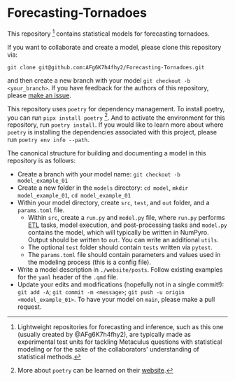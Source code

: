 # Forecasting-Tornadoes

This repository [^quick_note] contains statistical models for forecasting tornadoes.

[^quick_note]: Lightweight repositories for forecasting and inference, such as this one (usually created by @AFg6K7h4fhy2), are typically made as experimental test units for tackling Metaculus questions with statistical modeling or for the sake of the collaborators' understanding of statistical methods.

If you want to collaborate and create a model, please clone this repository via:

`git clone git@github.com:AFg6K7h4fhy2/Forecasting-Tornadoes.git`

and then create a new branch with your model `git checkout -b <your_branch>`. If you have feedback for the authors of this repository, please [make an issue](https://github.com/AFg6K7h4fhy2/Forecasting-Tornadoes/issues).

This repository uses `poetry` for dependency management. To install poetry, you can run `pipx install poetry` [^poetry]. And to activate the environment for this repository, run `poetry install`. If you would like to learn more about where `poetry` is installing the dependencies associated with this project, please run `poetry env info --path`.

[^poetry]: More about `poetry` can be learned on their [website](https://python-poetry.org/).

The canonical structure for building and documenting a model in this repository is as follows:

* Create a branch with your model name: `git checkout -b model_example_01`
* Create a new folder in the `models` directory: `cd model`, `mkdir model_example_01`, `cd model_example_01`
* Within your model directory, create `src`, `test`, and `out` folder, and a `params.toml` file.
  * Within `src`, create a `run.py` and `model.py` file, where `run.py` performs [ETL](https://en.wikipedia.org/wiki/Extract,_transform,_load) tasks, model execution, and post-processing tasks and `model.py` contains the model, which will typically be written in NumPyro. Output should be written to `out`. You can write an additional `utils`.
  * The optional `test` folder should contain `tests` written via `pytest`.
  * The `params.toml` file should contain parameters and values used in the modeling process (this is a config file).
* Write a model description in `./website/posts`. Follow existing examples for the `yaml` header of the `.qmd` file.
* Update your edits and modifications (hopefully not in a single commit!): `git add -A`; `git commit -m <message>`; `git push -u origin <model_example_01>`. To have your model on `main`, please make a pull request.

<!-- ## Repository Structure

`tree | grep -Ev "\.png|\.pyc|\.txt|\.csv"` -->

